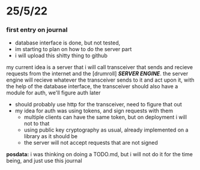 # 25/5/22
### first entry on journal
- database interface is done, but not tested,
- im starting to plan on how to do the server part
- i will upload this shitty thing to github

my current idea is a server that i will call transceiver that
sends and recieve requests from the internet and the
[drumroll] _**SERVER ENGINE**_.
the server engine will recieve whatever the transceiver sends to it
and act upon it, with the help of the database interface, the transceiver 
should also have a module for auth, we'll figure auth later

- should probably use http for the transceiver, need to figure that out
- my idea for auth was using tokens, and sign requests with them
  - multiple clients can have the same token, but on deployment i will not 
  to that
  - using public key cryptography as usual, already implemented on a library 
  as it should be
  - the server will not accept requests that are not signed

**posdata:**
i was thinking on doing a TODO.md, but i will not do it for the time being, 
and just use this journal
